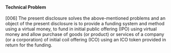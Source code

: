 #### Technical Problem
[006] The present disclosure solves the above-mentioned problems and an object of the present disclosure is to provide a funding system and method using a virtual money, to fund in initial public offering (IPO) using virtual money and allow purchase of goods (or product) or services of a company (or a corporation) of initial coil offering (ICO) using an ICO token provided in return for the funding. 
